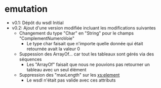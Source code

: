 # emutation
- v0.1: Dépôt du wsdl Initial
- v0.2: Ajout d'une version modifiée incluant les modifications suivantes
  - Changement du type "Char" en "String" pour le champs "ComplementNumeroVoie"
     - Le type char faisait que n'importe quelle donnée qui était retournée avait la valeur 0
  - Suppession des ArrayOf... car tout les tableaux sont gérés via des séquences
     - Les "ArrayOf" faisait que nous ne pouvions pas retourner un tableau avec un seul élément
  - Suppression des "maxLength" sur les <xs:element>
     - Le wsdl n'était pas valide avec ces attributs
